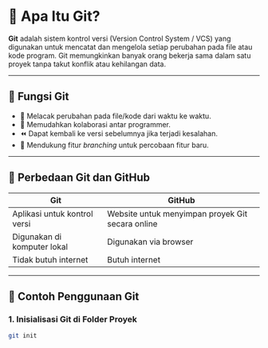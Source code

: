 # 📌 Apa Itu Git?

**Git** adalah sistem kontrol versi (Version Control System / VCS) yang digunakan untuk mencatat dan mengelola setiap perubahan pada file atau kode program. Git memungkinkan banyak orang bekerja sama dalam satu proyek tanpa takut konflik atau kehilangan data.

---

## 🔧 Fungsi Git

- 🔄 Melacak perubahan pada file/kode dari waktu ke waktu.
- 👥 Memudahkan kolaborasi antar programmer.
- ⏪ Dapat kembali ke versi sebelumnya jika terjadi kesalahan.
- 🌿 Mendukung fitur *branching* untuk percobaan fitur baru.

---

## 🔗 Perbedaan Git dan GitHub

| Git                      | GitHub                        |
|--------------------------|-------------------------------|
| Aplikasi untuk kontrol versi | Website untuk menyimpan proyek Git secara online |
| Digunakan di komputer lokal | Digunakan via browser |
| Tidak butuh internet     | Butuh internet               |

---

## 🧪 Contoh Penggunaan Git

### 1. Inisialisasi Git di Folder Proyek

```bash
git init
